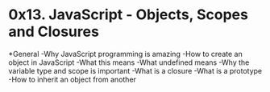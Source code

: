 # 0x13. JavaScript - Objects, Scopes and Closures

*General
-Why JavaScript programming is amazing
-How to create an object in JavaScript
-What this means
-What undefined means
-Why the variable type and scope is important
-What is a closure
-What is a prototype
-How to inherit an object from another
